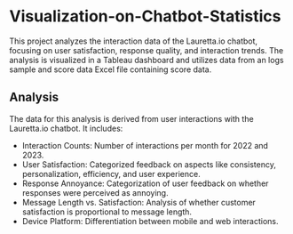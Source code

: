 # Visualization-on-Chatbot-Statistics

This project analyzes the interaction data of the Lauretta.io chatbot, focusing on user satisfaction, response quality, and interaction trends. The analysis is visualized in a Tableau dashboard and utilizes data from an logs sample and score data Excel file containing score data.

## Analysis
The data for this analysis is derived from user interactions with the Lauretta.io chatbot. It includes:

- Interaction Counts: Number of interactions per month for 2022 and 2023.
- User Satisfaction: Categorized feedback on aspects like consistency, personalization, efficiency, and user experience.
- Response Annoyance: Categorization of user feedback on whether responses were perceived as annoying.
- Message Length vs. Satisfaction: Analysis of whether customer satisfaction is proportional to message length.
- Device Platform: Differentiation between mobile and web interactions.
